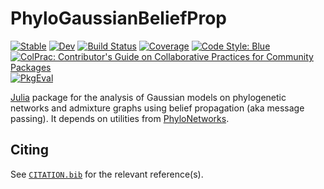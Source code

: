 # PhyloGaussianBeliefProp

[![Stable](https://img.shields.io/badge/docs-stable-blue.svg)](https://cecileane.github.io/PhyloGaussianBeliefProp.jl/stable/)
[![Dev](https://img.shields.io/badge/docs-dev-blue.svg)](https://cecileane.github.io/PhyloGaussianBeliefProp.jl/dev/)
[![Build Status](https://github.com/cecileane/PhyloGaussianBeliefProp.jl/actions/workflows/CI.yml/badge.svg?branch=main)](https://github.com/cecileane/PhyloGaussianBeliefProp.jl/actions/workflows/CI.yml?query=branch%3Amain)
[![Coverage](https://codecov.io/gh/cecileane/PhyloGaussianBeliefProp.jl/branch/main/graph/badge.svg)](https://codecov.io/gh/cecileane/PhyloGaussianBeliefProp.jl)
[![Code Style: Blue](https://img.shields.io/badge/code%20style-blue-4495d1.svg)](https://github.com/invenia/BlueStyle)
[![ColPrac: Contributor's Guide on Collaborative Practices for Community Packages](https://img.shields.io/badge/ColPrac-Contributor's%20Guide-blueviolet)](https://github.com/SciML/ColPrac)
[![PkgEval](https://JuliaCI.github.io/NanosoldierReports/pkgeval_badges/P/PhyloGaussianBeliefProp.svg)](https://JuliaCI.github.io/NanosoldierReports/pkgeval_badges/report.html)

[Julia](http://julialang.org) package for the analysis of Gaussian models on
phylogenetic networks and admixture graphs
using belief propagation (aka message passing).
It depends on utilities from [PhyloNetworks](https://github.com/crsl4/PhyloNetworks.jl).

## Citing

See [`CITATION.bib`](CITATION.bib) for the relevant reference(s).
